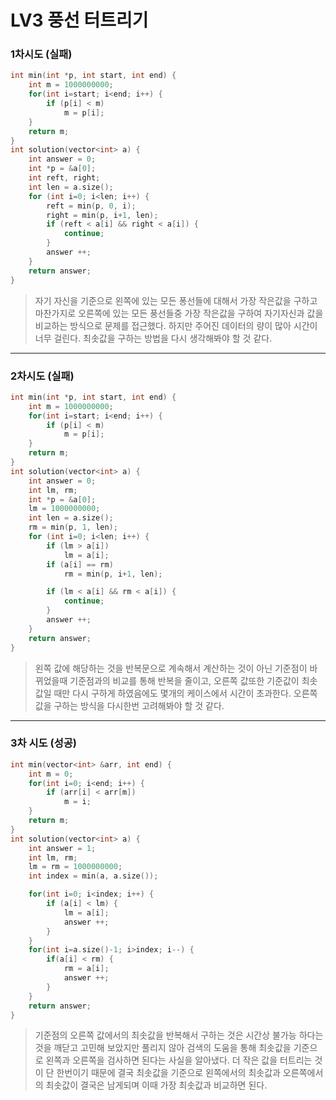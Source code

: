 # LV3 풍선 터트리기

### 1차시도 (실패)
```cpp
int min(int *p, int start, int end) {
    int m = 1000000000;
    for(int i=start; i<end; i++) {
        if (p[i] < m)
            m = p[i];
    }
    return m;
}
int solution(vector<int> a) {
    int answer = 0;
    int *p = &a[0];
    int reft, right;
    int len = a.size();
    for (int i=0; i<len; i++) {
        reft = min(p, 0, i);
        right = min(p, i+1, len);
        if (reft < a[i] && right < a[i]) {
            continue;
        }
        answer ++;
    }
    return answer;
}
```
> 자기 자신을 기준으로 왼쪽에 있는 모든 퐁선들에 대해서 가장 작은값을 구하고 마찬가지로 오른쪽에 있는 모든 풍선들중 가장 작은값을 구하여 자기자신과 값을 비교하는 방식으로 문제를 접근했다.
> 하지만 주어진 데이터의 량이 많아 시간이 너무 걸린다. 최솟값을 구하는 방법을 다시 생각해봐야 할 것 같다.

*****

### 2차시도 (실패)
```cpp
int min(int *p, int start, int end) {
    int m = 1000000000;
    for(int i=start; i<end; i++) {
        if (p[i] < m)
            m = p[i];
    }
    return m;
}
int solution(vector<int> a) {
    int answer = 0;
    int lm, rm;
    int *p = &a[0];
    lm = 1000000000;
    int len = a.size();
    rm = min(p, 1, len);
    for (int i=0; i<len; i++) {
        if (lm > a[i])
            lm = a[i];
        if (a[i] == rm)
            rm = min(p, i+1, len);

        if (lm < a[i] && rm < a[i]) {
            continue;
        }
        answer ++;
    }
    return answer;
}
```
> 왼쪽 값에 해당하는 것을 반복문으로 계속해서 계산하는 것이 아닌 기준점이 바뀌었을때 기준점과의 비교를 통해 반복을 줄이고, 오른쪽 값또한 기준값이 최솟값일 때만 다시 구하게 하였음에도 몇개의 케이스에서 시간이 초과한다. 오른쪽 값을 구하는 방식을 다시한번 고려해봐야 할 것 같다.

*****

### 3차 시도 (성공) 
```cpp
int min(vector<int> &arr, int end) {
    int m = 0;
    for(int i=0; i<end; i++) {
        if (arr[i] < arr[m])
            m = i;
    }
    return m;
}
int solution(vector<int> a) {
    int answer = 1;
    int lm, rm;
    lm = rm = 1000000000;
    int index = min(a, a.size());

    for(int i=0; i<index; i++) {
        if (a[i] < lm) {
            lm = a[i];
            answer ++;
        }
    }
    for(int i=a.size()-1; i>index; i--) {
        if(a[i] < rm) {
            rm = a[i];
            answer ++;
        }
    }
    return answer;
}
```
> 기준점의 오른쪽 값에서의 최솟값을 반복해서 구하는 것은 시간상 불가능 하다는 것을 깨닫고 고민해 보았지만 풀리지 않아 검색의 도움을 통해 최솟값을 기준으로 왼쪽과 오른쪽을 검사하면 된다는 사실을 알아냈다.
> 더 작은 값을 터트리는 것이 단 한번이기 때문에 결국 최솟값을 기준으로 왼쪽에서의 최솟값과 오른쪽에서의 최솟값이 결국은 남게되며 이때 가장 최솟값과 비교하면 된다.
